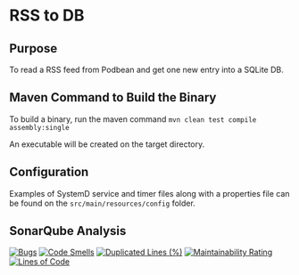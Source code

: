 # RSS to DB

## Purpose

To read a RSS feed from Podbean and get one new entry into a SQLite DB.

 
## Maven Command to Build the Binary

To build a binary, run the maven command `mvn clean test compile assembly:single`

An executable will be created on the target directory.


## Configuration

Examples of SystemD service and timer files along with a properties file can be found on the `src/main/resources/config` folder.


## SonarQube Analysis 

[![Bugs](https://sonarcloud.io/api/project_badges/measure?project=pizzacodr_rsstodb&metric=bugs)](https://sonarcloud.io/summary/new_code?id=pizzacodr_rsstodb) [![Code Smells](https://sonarcloud.io/api/project_badges/measure?project=pizzacodr_rsstodb&metric=code_smells)](https://sonarcloud.io/summary/new_code?id=pizzacodr_rsstodb) [![Duplicated Lines (%)](https://sonarcloud.io/api/project_badges/measure?project=pizzacodr_rsstodb&metric=duplicated_lines_density)](https://sonarcloud.io/summary/new_code?id=pizzacodr_rsstodb) [![Maintainability Rating](https://sonarcloud.io/api/project_badges/measure?project=pizzacodr_rsstodb&metric=sqale_rating)](https://sonarcloud.io/summary/new_code?id=pizzacodr_rsstodb) [![Lines of Code](https://sonarcloud.io/api/project_badges/measure?project=pizzacodr_rsstodb&metric=ncloc)](https://sonarcloud.io/summary/new_code?id=pizzacodr_rsstodb)